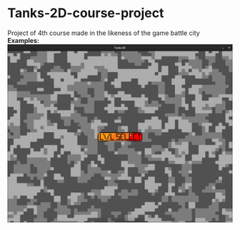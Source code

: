 # Tanks-2D-course-project
Project of 4th course made in the likeness of the game battle city<br>
**Examples:**<br>
![Example-1](Tanks-2D/1.jpg)
